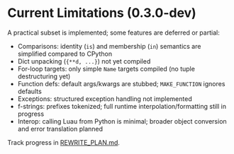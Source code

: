 # Current Limitations (0.3.0-dev)

A practical subset is implemented; some features are deferred or partial:

- Comparisons: identity (`is`) and membership (`in`) semantics are simplified compared to CPython
- Dict unpacking (`{**d, ...}`) not yet compiled
- For-loop targets: only simple `Name` targets compiled (no tuple destructuring yet)
- Function defs: default args/kwargs are stubbed; `MAKE_FUNCTION` ignores defaults
- Exceptions: structured exception handling not implemented
- f-strings: prefixes tokenized; full runtime interpolation/formatting still in progress
- Interop: calling Luau from Python is minimal; broader object conversion and error translation planned

Track progress in [REWRITE_PLAN.md](../internalDocs/REWRITE_PLAN.md).

